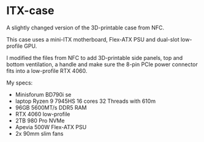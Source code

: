 # ITX-case
A slightly changed version of the 3D-printable case from NFC.

This case uses a mini-ITX motherboard, Flex-ATX PSU and dual-slot low-profile GPU.

I modified the files from NFC to add 3D-printable side panels, top and bottom ventilation, a handle and make sure the 8-pin PCIe power connector fits into a low-profile RTX 4060.

My specs:
- Minisforum BD790i se
- laptop Ryzen 9 7945HS 16 cores 32 Threads with 610m
- 96GB 5600MT/s DDR5 RAM
- RTX 4060 low-profile
- 2TB 980 Pro NVMe
- Apevia 500W Flex-ATX PSU
- 2x 90mm slim fans
